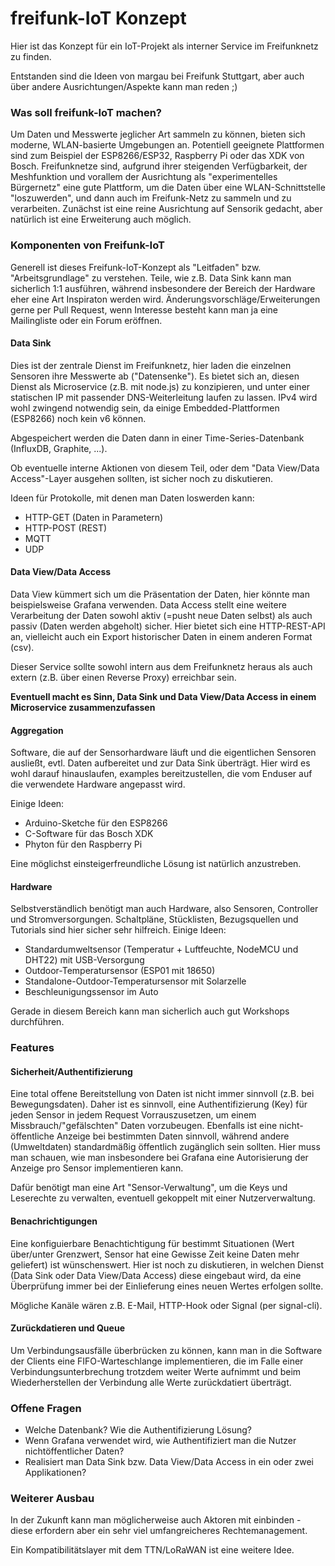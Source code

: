 # freifunk-IoT Konzept
Hier ist das Konzept für ein IoT-Projekt als interner Service im Freifunknetz zu finden.

Entstanden sind die Ideen von margau bei Freifunk Stuttgart, aber auch über andere Ausrichtungen/Aspekte kann man reden ;)

### Was soll freifunk-IoT machen?

Um Daten und Messwerte jeglicher Art sammeln zu können, bieten sich moderne, WLAN-basierte Umgebungen an. Potentiell geeignete Plattformen sind zum Beispiel der ESP8266/ESP32, Raspberry Pi oder das XDK von Bosch. Freifunknetze sind, aufgrund ihrer steigenden Verfügbarkeit, der Meshfunktion und vorallem der Ausrichtung als "experimentelles Bürgernetz" eine gute Plattform, um die Daten über eine WLAN-Schnittstelle "loszuwerden", und dann auch im Freifunk-Netz zu sammeln und zu verarbeiten. Zunächst ist eine reine Ausrichtung auf Sensorik gedacht, aber natürlich ist eine Erweiterung auch möglich.

### Komponenten von Freifunk-IoT

Generell ist dieses Freifunk-IoT-Konzept als "Leitfaden" bzw. "Arbeitsgrundlage" zu verstehen. Teile, wie z.B. Data Sink kann man sicherlich 1:1 ausführen, während insbesondere der Bereich der Hardware eher eine Art Inspiraton werden wird. Änderungsvorschläge/Erweiterungen gerne per Pull Request, wenn Interesse besteht kann man ja eine Mailingliste oder ein Forum eröffnen.

#### Data Sink

Dies ist der zentrale Dienst im Freifunknetz, hier laden die einzelnen Sensoren ihre Messwerte ab ("Datensenke"). Es bietet sich an, diesen Dienst als Microservice (z.B. mit node.js) zu konzipieren, und unter einer statischen IP mit passender DNS-Weiterleitung laufen zu lassen. IPv4 wird wohl zwingend notwendig sein, da einige Embedded-Plattformen (ESP8266) noch kein v6 können.

Abgespeichert werden die Daten dann in einer Time-Series-Datenbank (InfluxDB, Graphite, ...).

Ob eventuelle interne Aktionen von diesem Teil, oder dem "Data View/Data Access"-Layer ausgehen sollten, ist sicher noch zu diskutieren.

Ideen für Protokolle, mit denen man Daten loswerden kann:

- HTTP-GET (Daten in Parametern)
- HTTP-POST (REST)
- MQTT
- UDP

#### Data View/Data Access

Data View kümmert sich um die Präsentation der Daten, hier könnte man beispielsweise Grafana verwenden. Data Access stellt eine weitere Verarbeitung der Daten sowohl aktiv (=pusht neue Daten selbst) als auch passiv (Daten werden abgeholt) sicher. Hier bietet sich eine HTTP-REST-API an, vielleicht auch ein Export historischer Daten in einem anderen Format (csv).

Dieser Service sollte sowohl intern aus dem Freifunknetz heraus als auch extern (z.B. über einen Reverse Proxy) erreichbar sein.

**Eventuell macht es Sinn, Data Sink und Data View/Data Access in einem Microservice zusammenzufassen**

#### Aggregation

Software, die auf der Sensorhardware läuft und die eigentlichen Sensoren ausließt, evtl. Daten aufbereitet und zur Data Sink überträgt. Hier wird es wohl darauf hinauslaufen, examples bereitzustellen, die vom Enduser auf die verwendete Hardware angepasst wird. 

Einige Ideen:

- Arduino-Sketche für den ESP8266
- C-Software für das Bosch XDK
- Phyton für den Raspberry Pi

Eine möglichst einsteigerfreundliche Lösung ist natürlich anzustreben.

#### Hardware

Selbstverständlich benötigt man auch Hardware, also Sensoren, Controller und Stromversorgungen. Schaltpläne, Stücklisten, Bezugsquellen und Tutorials sind hier sicher sehr hilfreich. Einige Ideen:

- Standardumweltsensor (Temperatur + Luftfeuchte, NodeMCU und DHT22) mit USB-Versorgung
- Outdoor-Temperatursensor (ESP01 mit 18650)
- Standalone-Outdoor-Temperatursensor mit Solarzelle
- Beschleunigungssensor im Auto

Gerade in diesem Bereich kann man sicherlich auch gut Workshops durchführen.

### Features

#### Sicherheit/Authentifizierung

Eine total offene Bereitstellung von Daten ist nicht immer sinnvoll (z.B. bei Bewegungsdaten). Daher ist es sinnvoll, eine Authentifizierung (Key) für jeden Sensor in jedem Request Vorrauszusetzen, um einem Missbrauch/"gefälschten" Daten vorzubeugen. Ebenfalls ist eine nicht-öffentliche Anzeige bei bestimmten Daten sinnvoll, während andere (Umweltdaten) standardmäßig öffentlich zugänglich sein sollten. Hier muss man schauen, wie man insbesondere bei Grafana eine Autorisierung der Anzeige pro Sensor implementieren kann. 

Dafür benötigt man eine Art "Sensor-Verwaltung", um die Keys und Leserechte zu verwalten, eventuell gekoppelt mit einer Nutzerverwaltung.

#### Benachrichtigungen

Eine konfiguierbare Benachtichtigung für bestimmt Situationen (Wert über/unter Grenzwert, Sensor hat eine Gewisse Zeit keine Daten mehr geliefert) ist wünschenswert. Hier ist noch zu diskutieren, in welchen Dienst (Data Sink oder Data View/Data Access) diese eingebaut wird, da eine Überprüfung immer bei der Einlieferung eines neuen Wertes erfolgen sollte.

Mögliche Kanäle wären z.B. E-Mail, HTTP-Hook oder Signal (per signal-cli).

#### Zurückdatieren und Queue

Um Verbindungsausfälle überbrücken zu können, kann man in die Software der Clients eine FIFO-Warteschlange implementieren, die im Falle einer Verbindungsunterbrechung trotzdem weiter Werte aufnimmt und beim Wiederherstellen der Verbindung alle Werte zurückdatiert überträgt.



### Offene Fragen

- Welche Datenbank? Wie die Authentifizierung Lösung?
- Wenn Grafana verwendet wird, wie Authentifiziert man die Nutzer nichtöffentlicher Daten?
- Realisiert man Data Sink bzw. Data View/Data Access in ein oder zwei Applikationen?



### Weiterer Ausbau

In der Zukunft kann man möglicherweise auch Aktoren mit einbinden - diese erfordern aber ein sehr viel umfangreicheres Rechtemanagement.

Ein Kompatibilitätslayer mit dem TTN/LoRaWAN ist eine weitere Idee.
